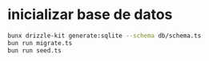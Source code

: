 # inicializar base de datos

```bash
bunx drizzle-kit generate:sqlite --schema db/schema.ts
bun run migrate.ts
bun run seed.ts
```
